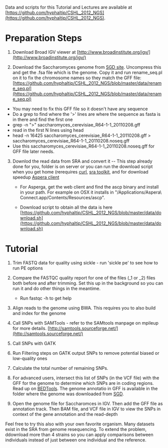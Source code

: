 Data and scripts for this Tutorial and Lectures are available at [https://github.com/hyphaltip/CSHL_2012_NGS](https://github.com/hyphaltip/CSHL_2012_NGS).



Preparation Steps
=================

1. Download Broad IGV viewer at
[http://www.broadinstitute.org/igv/](http://www.broadinstitute.org/igv/)

2. Download the Saccharomyces genome from [SGD
site](http://downloads.yeastgenome.org/sequence/S288C_reference/genome_releases/S288C_reference_genome_R64-1-1_20110203.tgz). Uncompress this and get the .fsa file which is the genome. Copy it and run rename_seq.pl on it to fix the chromosome names so they match the GFF file:
 [https://github.com/hyphaltip/CSHL_2012_NGS/blob/master/data/rename_seq.pl](https://github.com/hyphaltip/CSHL_2012_NGS/blob/master/data/rename_seq.pl)

 - You may need to fix this GFF file so it doesn't have any sequence
 - Do a grep to find where the '>' lines are where the sequence as fasta is in there and find the first one
 - grep -n ">" saccharomyces_cerevisiae_R64-1-1_20110208.gff
 - read in the first N lines using head
 - head -n 16425 saccharomyces_cerevisiae_R64-1-1_20110208.gff > saccharomyces_cerevisiae_R64-1-1_20110208.noseq.gff
 - Use this saccharomyces_cerevisiae_R64-1-1_20110208.noseq.gff for GFF file later needs.

3. Downlod the read data from SRA and convert it -- This step already
done for you, folder is on server or you can run the download script
when you get home (rerequires [curl](http://curl.haxx.se/), [sra
toolkit](http://ftp-private.ncbi.nlm.nih.gov/sra/sdk/), and for
download speedup [Aspera
client](http://downloads.asperasoft.com/download_connect/)

    * For Asperga, get the web client and find the ascp binary and
      install in your path. For example on OSX it installs in
      "/Applications/Aspera\ Connect.app/Contents/Resources/ascp".

    * Download script to obtain all the data is here
      [https://github.com/hyphaltip/CSHL_2012_NGS/blob/master/data/download.sh](https://github.com/hyphaltip/CSHL_2012_NGS/blob/master/data/download.sh)

Tutorial
========

1. Trim FASTQ data for quality using sickle - run 'sickle pe' to see how to run PE options

2. Compare the FASTQC quality report for one of the files (_1 or _2) files both before and after trimming. Set this up in the background so you can run it and do other things in the meantime.
    * Run fastqc -h to get help

3. Align reads to the genome using BWA. This requires you to also build and index for the genome

4. Call SNPs with SAMTools - refer to the SAMtools manpage on mpileup for more details. [http://samtools.sourceforge.net/](http://samtools.sourceforge.net/)

5. Call SNPs with GATK

6. Run Filtering steps on GATK output SNPs to remove potential biased or low-quality ones

7. Calculate the total number of remaining SNPs.

8. For advanced users, intersect this list of SNPs (in the VCF file)
with the GFF for the genome to determine which SNPs are in coding
regions.  Read up on
[BEDTools](http://code.google.com/p/bedtools/). The genome annotatio in GFF is available
in the folder where the genome was downloaded from [SGD](http://yeastgenome.org).

9. Open the genome file for Saccharomces in IGV.  Then add the GFF file as annotation track. Then BAM file, and VCF file in IGV to view the SNPs in context of the gene annotation and the read-depth

Feel free to try this also with your own favorite organism. Many
datasets exist in the SRA from genome resequencing. To extend the
problem, ddownload more than 4 strains so you can apply comparisons
between individuals instead of just between one individual and the
reference.

